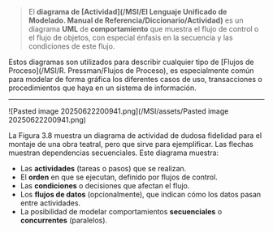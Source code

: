 > El **diagrama de [Actividad](/MSI/El Lenguaje Unificado de Modelado. Manual de Referencia/Diccionario/Actividad)** es un diagrama **UML** de **comportamiento** que muestra el flujo de control o el flujo de objetos, con especial énfasis en la secuencia y las condiciones de este flujo.

Estos diagramas son utilizados para describir cualquier tipo de [Flujos de Proceso](/MSI/R. Pressman/Flujos de Proceso), es especialmente común para modelar de forma gráfica los diferentes casos de uso, transacciones o procedimientos que haya en un sistema de información. 
****

![Pasted image 20250622200941.png](/MSI/assets/Pasted image 20250622200941.png)

La Figura 3.8 muestra un diagrama de actividad de dudosa fidelidad para el montaje de una obra teatral, pero que sirve para ejemplificar.
Las flechas muestran dependencias secuenciales.
Este diagrama muestra:

- Las **actividades** (tareas o pasos) que se realizan.
- El **orden** en que se ejecutan, definido por flujos de control.
- Las **condiciones** o decisiones que afectan el flujo.
- Los **flujos de datos** (opcionalmente), que indican cómo los datos pasan entre actividades.
- La posibilidad de modelar comportamientos **secuenciales** o **concurrentes** (paralelos).